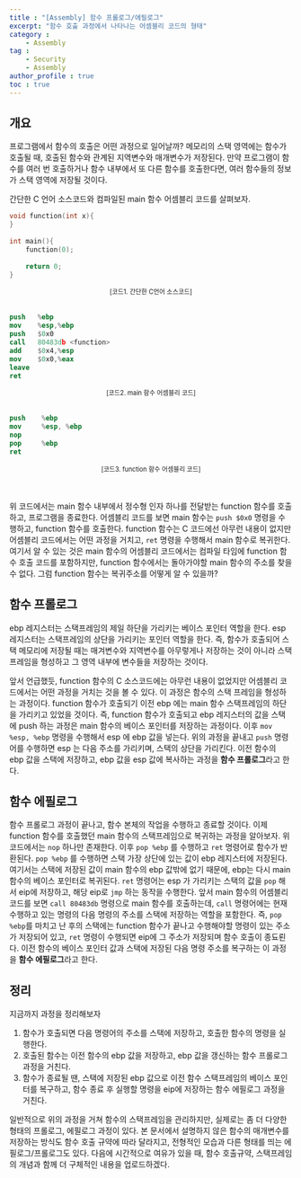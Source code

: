 ```yaml
---
title : "[Assembly] 함수 프롤로그/에필로그"
excerpt: "함수 호출 과정에서 나타나는 어셈블리 코드의 형태"
category : 
    - Assembly
tag : 
    - Security
    - Assembly
author_profile : true
toc : true
---
```


## 개요

 프로그램에서 함수의 호출은 어떤 과정으로 일어날까? 메모리의 스택 영역에는 함수가 호출될 때, 호출된 함수와 관계된 지역변수와 매개변수가 저장된다. 만약 프로그램이 함수를 여러 번 호출하거나 함수 내부에서 또 다른 함수를 호출한다면, 여러 함수들의 정보가 스택 영역에 저장될 것이다. 

 간단한 C 언어 소스코드와 컴파일된 main 함수 어셈블리 코드를 살펴보자.


```c
void function(int x){
}
  
int main(){
    function(0);
    
    return 0;
}
```
<div style="text-align:center">
<span style="font-size:0.8em">[코드1. 간단한 C언어 소스코드]</span>
</div>
<br>

```nasm
push   %ebp
mov    %esp,%ebp
push   $0x0
call   80483db <function>
add    $0x4,%esp
mov    $0x0,%eax
leave  
ret
```
<div style="text-align:center">
<span style="font-size:0.8em">[코드2. main 함수 어셈블리 코드]</span>
</div>
<br>


```nasm
push    %ebp
mov     %esp, %ebp
nop
pop     %ebp
ret
```

<div style="text-align:center">
<span style="font-size:0.8em">[코드3. function 함수 어셈블리 코드]</span>
</div>
<br>
<br>

 위 코드에서는 main 함수 내부에서 정수형 인자 하나를 전달받는 function 함수를 호출하고, 프로그램을 종료한다. 어셈블리 코드를 보면 main 함수는 `push $0x0` 명령을 수행하고, function 함수를 호출한다. function 함수는 C 코드에선 아무런 내용이 없지만 어셈블리 코드에서는 어떤 과정을 거치고, `ret` 명령을 수행해서 main 함수로 복귀한다. 여기서 알 수 있는 것은 main 함수의 어셈블리 코드에서는 컴파일 타임에 function 함수 호출 코드를 포함하지만, function 함수에서는 돌아가야할 main 함수의 주소를 찾을 수 없다. 그럼 function 함수는 복귀주소를 어떻게 알 수 있을까?

## 함수 프롤로그

  ebp 레지스터는 스택프레임의 제일 하단을 가리키는 베이스 포인터 역할을 한다. esp 레지스터는 스택프레임의 상단을 가리키는 포인터 역할을 한다. 즉, 함수가 호출되어 스택 메모리에 저장될 때는 매겨변수와 지역변수를 아무렇게나 저장하는 것이 아니라 스택프레임을 형성하고 그 영역 내부에 변수들을 저장하는 것이다. 

 앞서 언급했듯, function 함수의 C 소스코드에는 아무런 내용이 없었지만 어셈블리 코드에서는 어떤 과정을 거치는 것을 볼 수 있다. 이 과정은 함수의 스택 프레임을 형성하는 과정이다. function 함수가 호출되기 이전 ebp 에는 main 함수 스택프레임의 하단을 가리키고 있었을 것이다. 즉, function 함수가 호출되고 ebp 레지스터의 값을 스택에 push 하는 과정은 main 함수의 베이스 포인터를 저장하는 과정이다. 이후 `mov %esp, %ebp` 명령을 수행해서 esp 에 ebp 값을 넣는다. 위의 과정을 끝내고 `push` 명령어를 수행하면 esp 는 다음 주소를 가리키며, 스택의 상단을 가리킨다. 이전 함수의 ebp 값을 스택에 저장하고, ebp 값을 esp 값에 복사하는 과정을 **함수 프롤로그**라고 한다.
<br>

## 함수 에필로그

 함수 프롤로그 과정이 끝나고, 함수 본체의 작업을 수행하고 종료할 것이다. 이제 function 함수를 호출했던 main 함수의 스택프레임으로 복귀하는 과정을 알아보자. 위 코드에서는 `nop` 하나만 존재한다. 이후 `pop %ebp` 를 수행하고 `ret` 명령어로 함수가 반환된다. `pop %ebp` 를 수행하면 스택 가장 상단에 있는 값이 ebp 레지스터에 저장된다. 여기서는 스택에 저장된 값이 main 함수의 ebp 값밖에 없기 때문에, ebp는 다시 main 함수의 베이스 포인터로 복귀된다. `ret` 명령어는 esp 가 가리키는 스택의 값을 `pop` 해서 eip에  저장하고, 해당 eip로 `jmp` 하는 동작을 수행한다. 앞서 main 함수의 어셈블리 코드를 보면 `call 80483db` 명령으로 main 함수를 호출하는데, `call` 명령어에는 현재 수행하고 있는 명령의 다음 명령의 주소를 스택에 저장하는 역할을 포함한다. 즉, `pop %ebp`를 마치고 난 후의 스택에는 function 함수가 끝나고 수행해야할 명령이 있는 주소가 저장되어 있고, `ret` 명령이 수행되면 eip에 그 주소가 저장되며 함수 호출이 종됴뢴다. 이전 함수의 베이스 포인터 값과 스택에 저장된 다음 명령 주소를 복구하는 이 과정을 **함수 에필로그**라고 한다.
<br>

## 정리

 지금까지 과정을 정리해보자

1. 함수가 호출되면 다음 명령어의 주소를 스택에 저장하고, 호출한 함수의 명령을 실행한다.
2. 호출된 함수는 이전 함수의 ebp 값을 저장하고, ebp 값을 갱신하는 함수 프롤로그 과정을 거친다.
3. 함수가 종료될 땐, 스택에 저장된 ebp 값으로 이전 함수 스택프레임의 베이스 포인터를 복구하고, 함수 종료 후 실행할 명령을 eip에 저장하는 함수 에필로그 과정을 거친다.

 일반적으로 위의 과정을 거쳐 함수의 스택프레임을 관리하지만, 실제로는 좀 더 다양한 형태의 프롤로그, 에필로그 과정이 있다. 본 문서에서 설명하지 않은 함수의 매개변수를 저장하는 방식도 함수 호출 규약에 따라 달라지고, 전형적인 모습과 다른 형태를 띄는 에필로그/프롤로그도 있다. 다음에 시간적으로 여유가 있을 때, 함수 호출규약, 스택프레임의 개념과 함께 더 구체적인 내용을 업로드하겠다.
